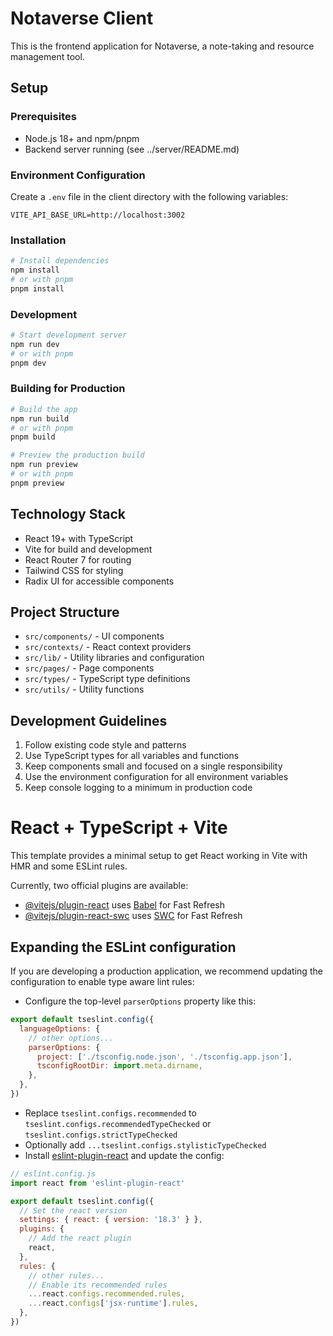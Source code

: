 # Notaverse Client

This is the frontend application for Notaverse, a note-taking and resource management tool.

## Setup

### Prerequisites
- Node.js 18+ and npm/pnpm
- Backend server running (see ../server/README.md)

### Environment Configuration
Create a `.env` file in the client directory with the following variables:

```
VITE_API_BASE_URL=http://localhost:3002
```

### Installation
```bash
# Install dependencies
npm install
# or with pnpm
pnpm install
```

### Development
```bash
# Start development server
npm run dev
# or with pnpm
pnpm dev
```

### Building for Production
```bash
# Build the app
npm run build
# or with pnpm
pnpm build

# Preview the production build
npm run preview
# or with pnpm
pnpm preview
```

## Technology Stack
- React 19+ with TypeScript
- Vite for build and development
- React Router 7 for routing
- Tailwind CSS for styling
- Radix UI for accessible components

## Project Structure
- `src/components/` - UI components
- `src/contexts/` - React context providers
- `src/lib/` - Utility libraries and configuration
- `src/pages/` - Page components
- `src/types/` - TypeScript type definitions
- `src/utils/` - Utility functions

## Development Guidelines
1. Follow existing code style and patterns
2. Use TypeScript types for all variables and functions
3. Keep components small and focused on a single responsibility
4. Use the environment configuration for all environment variables
5. Keep console logging to a minimum in production code

# React + TypeScript + Vite

This template provides a minimal setup to get React working in Vite with HMR and some ESLint rules.

Currently, two official plugins are available:

- [@vitejs/plugin-react](https://github.com/vitejs/vite-plugin-react/blob/main/packages/plugin-react/README.md) uses [Babel](https://babeljs.io/) for Fast Refresh
- [@vitejs/plugin-react-swc](https://github.com/vitejs/vite-plugin-react-swc) uses [SWC](https://swc.rs/) for Fast Refresh

## Expanding the ESLint configuration

If you are developing a production application, we recommend updating the configuration to enable type aware lint rules:

- Configure the top-level `parserOptions` property like this:

```js
export default tseslint.config({
  languageOptions: {
    // other options...
    parserOptions: {
      project: ['./tsconfig.node.json', './tsconfig.app.json'],
      tsconfigRootDir: import.meta.dirname,
    },
  },
})
```

- Replace `tseslint.configs.recommended` to `tseslint.configs.recommendedTypeChecked` or `tseslint.configs.strictTypeChecked`
- Optionally add `...tseslint.configs.stylisticTypeChecked`
- Install [eslint-plugin-react](https://github.com/jsx-eslint/eslint-plugin-react) and update the config:

```js
// eslint.config.js
import react from 'eslint-plugin-react'

export default tseslint.config({
  // Set the react version
  settings: { react: { version: '18.3' } },
  plugins: {
    // Add the react plugin
    react,
  },
  rules: {
    // other rules...
    // Enable its recommended rules
    ...react.configs.recommended.rules,
    ...react.configs['jsx-runtime'].rules,
  },
})
```
